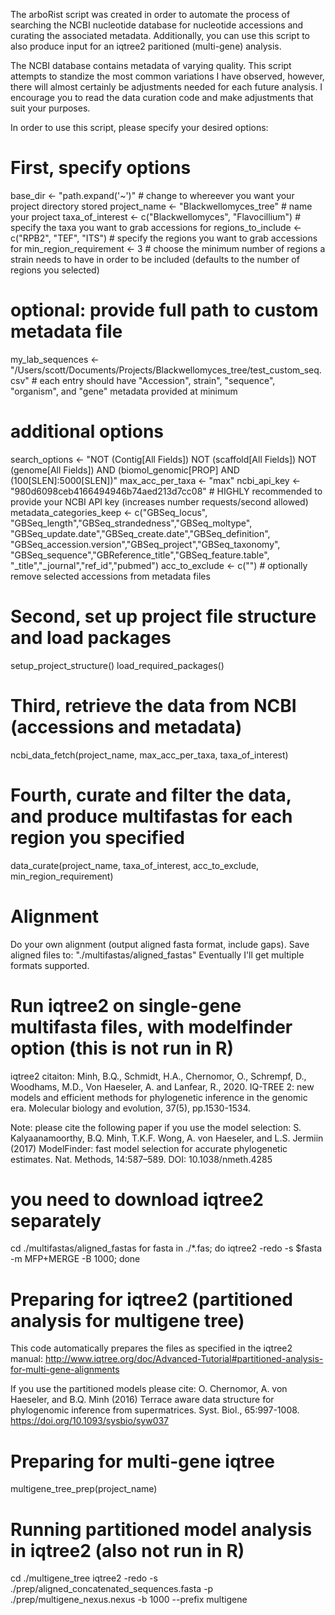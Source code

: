 The arboRist script was created in order to automate the process of searching the NCBI nucleotide database for nucleotide accessions and curating the associated metadata. 
Additionally, you can use this script to also produce input for an iqtree2 paritioned (multi-gene) analysis.

The NCBI database contains metadata of varying quality. This script attempts to standize the most common variations I have observed, however, there will almost certainly be adjustments needed for each future analysis. I encourage you to read the data curation code and make adjustments that suit your purposes.

In order to use this script, please specify your desired options:

# First, specify options
base_dir <- "path.expand('~')" # change to whereever you want your project directory stored
project_name <- "Blackwellomyces_tree" # name your project
taxa_of_interest <- c("Blackwellomyces", "Flavocillium") # specify the taxa you want to grab accessions for
regions_to_include <- c("RPB2", "TEF", "ITS") # specify the regions you want to grab accessions for
min_region_requirement <- 3 # choose the minimum number of regions a strain needs to have in order to be included (defaults to the number of regions you selected)

# optional: provide full path to custom metadata file
my_lab_sequences <- "/Users/scott/Documents/Projects/Blackwellomyces_tree/test_custom_seq.csv" # each entry should have "Accession", strain", "sequence", "organism", and "gene" metadata provided at minimum

# additional options
search_options <- "NOT (Contig[All Fields]) NOT (scaffold[All Fields]) NOT (genome[All Fields]) AND (biomol_genomic[PROP] AND (100[SLEN]:5000[SLEN])"
max_acc_per_taxa <- "max"
ncbi_api_key <- "980d6098ceb4166494946b74aed213d7cc08" # HIGHLY recommended to provide your NCBI API key (increases number requests/second allowed)
metadata_categories_keep <- c("GBSeq_locus", "GBSeq_length","GBSeq_strandedness","GBSeq_moltype",
                              "GBSeq_update.date","GBSeq_create.date","GBSeq_definition",
                              "GBSeq_accession.version","GBSeq_project","GBSeq_taxonomy",
                              "GBSeq_sequence","GBReference_title","GBSeq_feature.table",
                              "_title","_journal","ref_id","pubmed")
acc_to_exclude <- c("") # optionally remove selected accessions from metadata files

# Second, set up project file structure and load packages 
setup_project_structure()
load_required_packages()


# Third, retrieve the data from NCBI (accessions and metadata)
ncbi_data_fetch(project_name, max_acc_per_taxa, taxa_of_interest)


# Fourth, curate and filter the data, and produce multifastas for each region you specified
data_curate(project_name, taxa_of_interest, acc_to_exclude, min_region_requirement)



# Alignment 
Do your own alignment (output aligned fasta format, include gaps). Save aligned files to: "./multifastas/aligned_fastas"
Eventually I'll get multiple formats supported.


# Run iqtree2 on single-gene multifasta files, with modelfinder option (this is not run in R)
iqtree2 citaiton:
Minh, B.Q., Schmidt, H.A., Chernomor, O., Schrempf, D., Woodhams, M.D., Von Haeseler, A. and Lanfear, R., 2020. IQ-TREE 2: new models and efficient methods for phylogenetic inference in the genomic era. Molecular biology and evolution, 37(5), pp.1530-1534.

Note: please cite the following paper if you use the model selection:
S. Kalyaanamoorthy, B.Q. Minh, T.K.F. Wong, A. von Haeseler, and L.S. Jermiin (2017) ModelFinder: fast model selection for accurate phylogenetic estimates. Nat. Methods, 14:587–589. DOI: 10.1038/nmeth.4285

# you need to download iqtree2 separately 
cd ./multifastas/aligned_fastas
for fasta in ./*.fas; do iqtree2 -redo -s $fasta -m MFP+MERGE -B 1000; done


# Preparing for iqtree2 (partitioned analysis for multigene tree)
This code automatically prepares the files as specified in the iqtree2 manual: http://www.iqtree.org/doc/Advanced-Tutorial#partitioned-analysis-for-multi-gene-alignments

If you use the partitioned models please cite:
O. Chernomor, A. von Haeseler, and B.Q. Minh (2016) Terrace aware data structure for phylogenomic inference from supermatrices. Syst. Biol., 65:997-1008. https://doi.org/10.1093/sysbio/syw037


# Preparing for multi-gene iqtree
multigene_tree_prep(project_name)


# Running partitioned model analysis in iqtree2 (also not run in R)
cd ./multigene_tree
iqtree2 -redo -s ./prep/aligned_concatenated_sequences.fasta -p ./prep/multigene_nexus.nexus -b 1000 --prefix multigene

